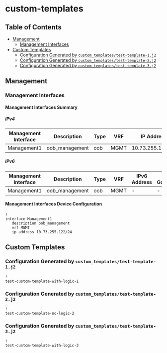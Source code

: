 # custom-templates

## Table of Contents

- [Management](#management)
  - [Management Interfaces](#management-interfaces)
- [Custom Templates](#custom-templates)
  - [Configuration Generated by `custom_templates/test-template-1.j2`](#configuration-generated-by-custom_templatestest-template-1j2)
  - [Configuration Generated by `custom_templates/test-template-2.j2`](#configuration-generated-by-custom_templatestest-template-2j2)
  - [Configuration Generated by `custom_templates/test-template-3.j2`](#configuration-generated-by-custom_templatestest-template-3j2)

## Management

### Management Interfaces

#### Management Interfaces Summary

##### IPv4

| Management Interface | Description | Type | VRF | IP Address | Gateway |
| -------------------- | ----------- | ---- | --- | ---------- | ------- |
| Management1 | oob_management | oob | MGMT | 10.73.255.122/24 | 10.73.255.2 |

##### IPv6

| Management Interface | Description | Type | VRF | IPv6 Address | IPv6 Gateway |
| -------------------- | ----------- | ---- | --- | ------------ | ------------ |
| Management1 | oob_management | oob | MGMT | - | - |

#### Management Interfaces Device Configuration

```eos
!
interface Management1
   description oob_management
   vrf MGMT
   ip address 10.73.255.122/24
```

## Custom Templates

### Configuration Generated by `custom_templates/test-template-1.j2`

```eos
!
test-custom-template-with-logic-1

```

### Configuration Generated by `custom_templates/test-template-2.j2`

```eos
!
test-custom-template-no-logic-2
```

### Configuration Generated by `custom_templates/test-template-3.j2`

```eos
!
test-custom-template-with-logic-3

```
